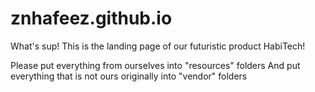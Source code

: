 # znhafeez.github.io

What's sup! This is the landing page of our futuristic product HabiTech!

Please put everything from ourselves into "resources" folders
And put everything that is not ours originally into "vendor" folders
